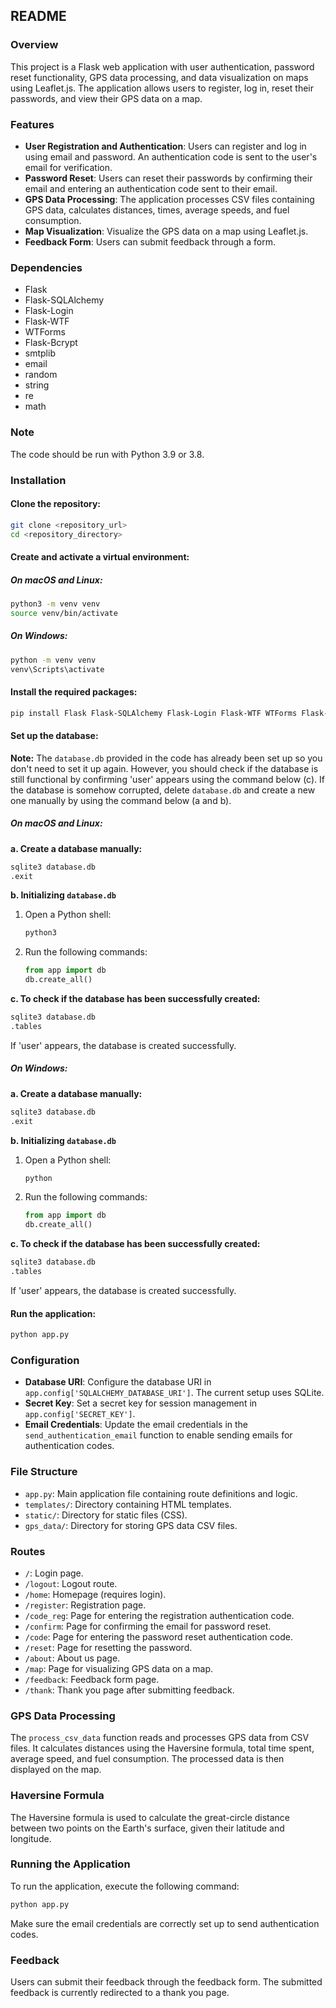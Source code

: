 ## README

### Overview
This project is a Flask web application with user authentication, password reset functionality, GPS data processing, and data visualization on maps using Leaflet.js. The application allows users to register, log in, reset their passwords, and view their GPS data on a map.

### Features
- **User Registration and Authentication**: Users can register and log in using email and password. An authentication code is sent to the user's email for verification.
- **Password Reset**: Users can reset their passwords by confirming their email and entering an authentication code sent to their email.
- **GPS Data Processing**: The application processes CSV files containing GPS data, calculates distances, times, average speeds, and fuel consumption.
- **Map Visualization**: Visualize the GPS data on a map using Leaflet.js.
- **Feedback Form**: Users can submit feedback through a form.

### Dependencies
- Flask
- Flask-SQLAlchemy
- Flask-Login
- Flask-WTF
- WTForms
- Flask-Bcrypt
- smtplib
- email
- random
- string
- re
- math

### Note
The code should be run with Python 3.9 or 3.8.

### Installation

#### Clone the repository:
```bash
git clone <repository_url>
cd <repository_directory>
```

#### Create and activate a virtual environment:

##### On macOS and Linux:
```bash
python3 -m venv venv
source venv/bin/activate
```

##### On Windows:
```bash
python -m venv venv
venv\Scripts\activate
```

#### Install the required packages:
```bash
pip install Flask Flask-SQLAlchemy Flask-Login Flask-WTF WTForms Flask-Bcrypt
```

#### Set up the database:

**Note:** The `database.db` provided in the code has already been set up so you don't need to set it up again. However, you should check if the database is still functional by confirming 'user' appears using the command below (c). If the database is somehow corrupted, delete `database.db` and create a new one manually by using the command below (a and b).

##### On macOS and Linux:
**a. Create a database manually:**
```bash
sqlite3 database.db
.exit
```

**b. Initializing `database.db`**
1. Open a Python shell:
   ```bash
   python3
   ```
2. Run the following commands:
   ```python
   from app import db
   db.create_all()
   ```

**c. To check if the database has been successfully created:**
```bash
sqlite3 database.db
.tables
```
If 'user' appears, the database is created successfully.

##### On Windows:
**a. Create a database manually:**
```bash
sqlite3 database.db
.exit
```

**b. Initializing `database.db`**
1. Open a Python shell:
   ```bash
   python
   ```
2. Run the following commands:
   ```python
   from app import db
   db.create_all()
   ```

**c. To check if the database has been successfully created:**
```bash
sqlite3 database.db
.tables
```
If 'user' appears, the database is created successfully.

#### Run the application:
```bash
python app.py
```

### Configuration
- **Database URI**: Configure the database URI in `app.config['SQLALCHEMY_DATABASE_URI']`. The current setup uses SQLite.
- **Secret Key**: Set a secret key for session management in `app.config['SECRET_KEY']`.
- **Email Credentials**: Update the email credentials in the `send_authentication_email` function to enable sending emails for authentication codes.

### File Structure
- `app.py`: Main application file containing route definitions and logic.
- `templates/`: Directory containing HTML templates.
- `static/`: Directory for static files (CSS).
- `gps_data/`: Directory for storing GPS data CSV files.

### Routes
- `/`: Login page.
- `/logout`: Logout route.
- `/home`: Homepage (requires login).
- `/register`: Registration page.
- `/code_reg`: Page for entering the registration authentication code.
- `/confirm`: Page for confirming the email for password reset.
- `/code`: Page for entering the password reset authentication code.
- `/reset`: Page for resetting the password.
- `/about`: About us page.
- `/map`: Page for visualizing GPS data on a map.
- `/feedback`: Feedback form page.
- `/thank`: Thank you page after submitting feedback.

### GPS Data Processing
The `process_csv_data` function reads and processes GPS data from CSV files. It calculates distances using the Haversine formula, total time spent, average speed, and fuel consumption. The processed data is then displayed on the map.

### Haversine Formula
The Haversine formula is used to calculate the great-circle distance between two points on the Earth's surface, given their latitude and longitude.

### Running the Application
To run the application, execute the following command:
```bash
python app.py
```

Make sure the email credentials are correctly set up to send authentication codes.

### Feedback
Users can submit their feedback through the feedback form. The submitted feedback is currently redirected to a thank you page.
